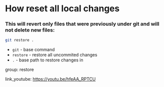 # How reset all local changes

### This will revert only files that were previously under git and **will not delete new** files:

```bash
git restore .
```

- `git` - base command
- `restore` - restore all uncommited changes
- `.` - base path to restore changes in

group: restore


link_youtube: https://youtu.be/hfeAA_RPTCU
